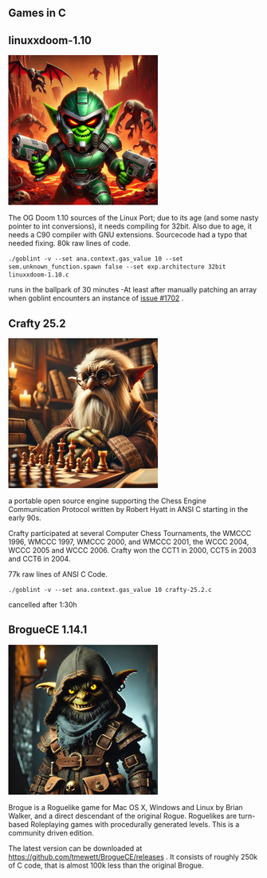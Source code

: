 Games in C
----



linuxxdoom-1.10
---

<IMG SRC=./linuxxdoom.jpg HEIGHT=300px />

The OG Doom 1.10 sources of the Linux Port; due to its age (and some nasty pointer to int conversions), it needs compiling for 32bit. Also due to age, it needs a C90 compiler with GNU extensions. Sourcecode had a typo that needed fixing. 80k raw lines of code.

```
./goblint -v --set ana.context.gas_value 10 --set sem.unknown_function.spawn false --set exp.architecture 32bit linuxxdoom-1.10.c
```
runs in the ballpark of 30 minutes -At least after manually patching an array when goblint encounters an instance of [issue #1702](https://github.com/goblint/analyzer/issues/1702) .


Crafty 25.2
---

<IMG SRC=./crafty.jpg HEIGHT=300px />

a portable open source engine supporting the Chess Engine Communication Protocol written by Robert Hyatt in ANSI C starting in the early 90s. 

Crafty participated at several Computer Chess Tournaments, the WMCCC 1996, WMCCC 1997, WMCCC 2000, and WMCCC 2001, the WCCC 2004, WCCC 2005 and WCCC 2006. Crafty won the CCT1 in 2000, CCT5 in 2003 and CCT6 in 2004.

77k raw lines of ANSI C Code.

```
./goblint -v --set ana.context.gas_value 10 crafty-25.2.c
```
cancelled after 1:30h

BrogueCE 1.14.1
---

<IMG SRC=./brogue.jpg HEIGHT=300px />

Brogue is a Roguelike game for Mac OS X, Windows and Linux by Brian Walker, and a direct descendant of the original Rogue. Roguelikes are turn-based Roleplaying games with procedurally generated levels. This is a community driven edition.

The latest version can be downloaded at https://github.com/tmewett/BrogueCE/releases . It consists of roughly 250k of C code, that is almost 100k less than the original Brogue.